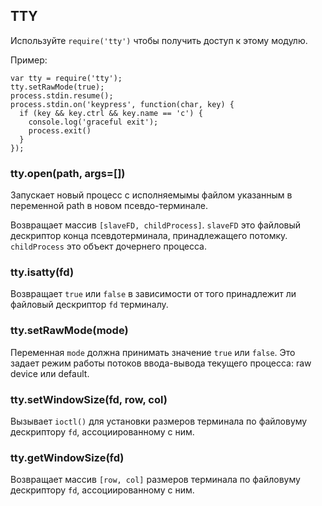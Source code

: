 ## TTY

Используйте `require('tty')` чтобы получить доступ к этому модулю.

Пример:

    var tty = require('tty');
    tty.setRawMode(true);
    process.stdin.resume();
    process.stdin.on('keypress', function(char, key) {
      if (key && key.ctrl && key.name == 'c') {
        console.log('graceful exit');
        process.exit()
      }
    });


### tty.open(path, args=[])

Запускает новый процесс с исполняемымы файлом указанным в переменной path в новом псевдо-терминале.

Возвращает массив `[slaveFD, childProcess]`. `slaveFD` это файловый дескриптор конца псевдотерминала, принадлежащего потомку. `childProcess` это объект дочернего процесса.


### tty.isatty(fd)

Возвращает `true` или `false` в зависимости от того принадлежит ли файловый дескриптор `fd` терминалу.


### tty.setRawMode(mode)

Переменная `mode` должна принимать значение `true` или `false`. Это задает режим работы потоков ввода-вывода текущего процесса: raw device или default.


### tty.setWindowSize(fd, row, col)

Вызывает `ioctl()` для установки размеров терминала по файловуму дескриптору `fd`,
ассоциированному с ним.

### tty.getWindowSize(fd)

Возвращает массив `[row, col]` размеров терминала по файловуму дескриптору `fd`,
ассоциированному с ним.

